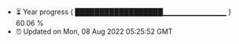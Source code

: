 - ⏳ Year progress { ██████████████████▁▁▁▁▁▁▁▁▁▁▁▁ } 60.06 %
- ⏰ Updated on Mon, 08 Aug 2022 05:25:52 GMT

